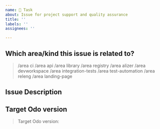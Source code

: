 ```yaml
---
name: 🔧 Task
about: Issue for project support and quality assurance
title: ''
labels: ''
assignees: ''

---
```


<!--

The Task issue template is for project support and quality assurance items.
For example, tests or ci related issues, readme update, technical debt, etc. can be created with this template.

For a new feature or an enhancement, please submit a feature request or user story issue.

Thanks for understanding and for contributing to the project!

-->

## Which area/kind this issue is related to?

<!--
    Uncomment appropriate `/area` lines, and delete the rest.
    For example, `> /area api` would simply become: `/area api`
-->

> /area ci
> /area api
> /area library
> /area registry
> /area alizer
> /area devworkspace
> /area integration-tests
> /area test-automation
> /area releng
> /area landing-page

## Issue Description

<!--
    A clear and concise description of what the task is.
-->

## Target Odo version

<!--
    Please uncomment and provide the target Odo version if this task is for QE integration test.
    Leave if blank if it's a future QE issue.
    Delete this comment if it's not related QE integration test.
-->

> Target Odo version:
